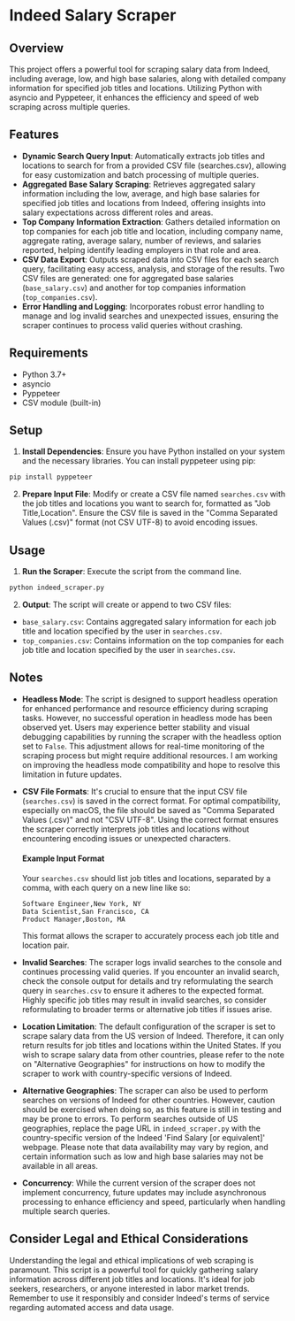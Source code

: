 # Indeed Salary Scraper

## Overview
This project offers a powerful tool for scraping salary data from Indeed, including average, low, and high base salaries, along with detailed company information for specified job titles and locations. Utilizing Python with asyncio and Pyppeteer, it enhances the efficiency and speed of web scraping across multiple queries.

## Features
- **Dynamic Search Query Input**: Automatically extracts job titles and locations to search for from a provided CSV file (searches.csv), allowing for easy customization and batch processing of multiple queries.
- **Aggregated Base Salary Scraping**: Retrieves aggregated salary information including the low, average, and high base salaries for specified job titles and locations from Indeed, offering insights into salary expectations across different roles and areas.
- **Top Company Information Extraction**: Gathers detailed information on top companies for each job title and location, including company name, aggregate rating, average salary, number of reviews, and salaries reported, helping identify leading employers in that role and area.
- **CSV Data Export**: Outputs scraped data into CSV files for each search query, facilitating easy access, analysis, and storage of the results. Two CSV files are generated: one for aggregated base salaries (`base_salary.csv`) and another for top companies information (`top_companies.csv`).
- **Error Handling and Logging**: Incorporates robust error handling to manage and log invalid searches and unexpected issues, ensuring the scraper continues to process valid queries without crashing.

## Requirements
- Python 3.7+
- asyncio
- Pyppeteer
- CSV module (built-in)

## Setup
1. **Install Dependencies**: Ensure you have Python installed on your system and the necessary libraries. You can install pyppeteer using pip:

```bash
pip install pyppeteer
```

2. **Prepare Input File**: Modify or create a CSV file named `searches.csv` with the job titles and locations you want to search for, formatted as "Job Title,Location". Ensure the CSV file is saved in the "Comma Separated Values (.csv)" format (not CSV UTF-8) to avoid encoding issues.

## Usage
1. **Run the Scraper**: Execute the script from the command line.

```bash
python indeed_scraper.py
```

2. **Output**: The script will create or append to two CSV files:
- `base_salary.csv`: Contains aggregated salary information for each job 
title and location specified by the user in `searches.csv`.
- `top_companies.csv`: Contains information on the top companies for each 
job title and location specified by the user in `searches.csv`.

## Notes
- **Headless Mode**: The script is designed to support headless operation for enhanced performance and resource efficiency during scraping tasks. However, no successful operation in headless mode has been observed yet. Users may experience better stability and visual debugging capabilities by running the scraper with the headless option set to `False`. This adjustment allows for real-time monitoring of the scraping process but might require additional resources. I am working on improving the headless mode compatibility and hope to resolve this limitation in future updates.
- **CSV File Formats**: It's crucial to ensure that the input CSV file (`searches.csv`) is saved in the correct format. For optimal compatibility, especially on macOS, the file should be saved as "Comma Separated Values (.csv)" and not "CSV UTF-8". Using the correct format ensures the scraper correctly interprets job titles and locations without encountering encoding issues or unexpected characters.

    #### Example Input Format
    Your `searches.csv` should list job titles and locations, separated by a comma, with each query on a new line like so:
    ```
    Software Engineer,New York, NY
    Data Scientist,San Francisco, CA
    Product Manager,Boston, MA
    ```
    This format allows the scraper to accurately process each job title and location pair.

- **Invalid Searches**: The scraper logs invalid searches to the console and continues processing valid queries. If you encounter an invalid search, check the console output for details and try reformulating the search query in `searches.csv` to ensure it adheres to the expected format. Highly specific job titles may result in invalid searches, so consider reformulating to broader terms or alternative job titles if issues arise.
- **Location Limitation**: The default configuration of the scraper is set to scrape salary data from the US version of Indeed. Therefore, it can only return results for job titles and locations within the United States. If you wish to scrape salary data from other countries, please refer to the note on "Alternative Geographies" for instructions on how to modify the scraper to work with country-specific versions of Indeed.
- **Alternative Geographies**: The scraper can also be used to perform searches on versions of Indeed for other countries. However, caution should be exercised when doing so, as this feature is still in testing and may be prone to errors. To perform searches outside of US geographies, replace the page URL in `indeed_scraper.py` with the country-specific version of the Indeed 'Find Salary [or equivalent]' webpage. Please note that data availability may vary by region, and certain information such as low and high base salaries may not be available in all areas.
- **Concurrency**: While the current version of the scraper does not implement concurrency, future updates may include asynchronous processing to enhance efficiency and speed, particularly when handling multiple search queries.

## Consider Legal and Ethical Considerations
Understanding the legal and ethical implications of web scraping is paramount. This script is a powerful tool for quickly gathering salary information across different job titles and locations. It's ideal for job seekers, researchers, or anyone interested in labor market trends. Remember to use it responsibly and consider Indeed's terms of service regarding automated access and data usage.
